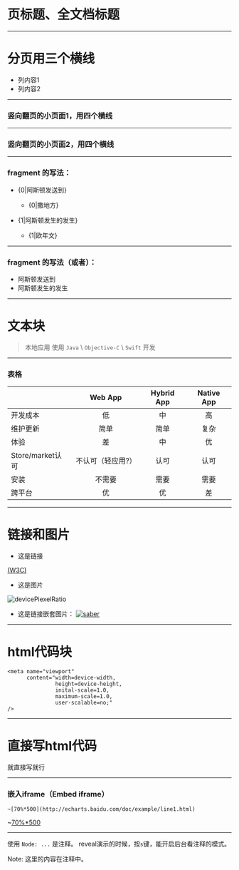 


# 页标题、全文档标题

---

# 分页用三个横线

* 列内容1
* 列内容2



----


### 竖向翻页的小页面1，用四个横线



----


### 竖向翻页的小页面2，用四个横线


---

### fragment 的写法：

* {0|阿斯顿发送到}

    * {0|撒地方}

* {1|阿斯顿发生的发生}

    * {1|欧年文}

----

### fragment 的写法（或者）：

* <div class="fragment" data-fragment-index="0">阿斯顿发送到</div>
* <div class="fragment" data-fragment-index="1">阿斯顿发生的发生</div>

---

# 文本块

> 本地应用
> 使用 `Java` \ `Objective-C` \ `Swift` 开发

---


### 表格

|                  | Web App          | Hybrid App | Native App  |
|:---------------- |:----------------:|:----------:|:-----------:|
| 开发成本         | 低               | 中         | 高          |
| 维护更新         | 简单             | 简单       | 复杂        |
| 体验             | 差               | 中         | 优          |
| Store/market认可 | 不认可（轻应用?）| 认可       | 认可        |
| 安装             | 不需要           | 需要       | 需要        |
| 跨平台           | 优               | 优         | 差          |

---

# 链接和图片

* 这是链接

[(W3C)](http://www.w3.org/TR/css3-values/#rem-unit)

* 这是图片

![devicePiexelRatio](./img/devicePiexelRatio.jpg)


* 这是链接嵌套图片：
[![saber](./img/saber-qr.png)](http://ecomfe.github.io/saber/)

---

# html代码块


```
<meta name="viewport"
      content="width=device-width,
               height=device-height,
               inital-scale=1.0,
               maximum-scale=1.0,
               user-scalable=no;"
/>
```

---

# 直接写html代码

<style> </style>
<div>就直接写就行</div>


---

### 嵌入iframe（Embed iframe）

```
~[70%*500](http://echarts.baidu.com/doc/example/line1.html)
```

~[70%*500](http://echarts.baidu.com/doc/example/line1.html)


---

使用 `Node: ...` 是注释。
reveal演示的时候，按`s`键，能开启后台看注释的模式。

Note:
这里的内容在注释中。
